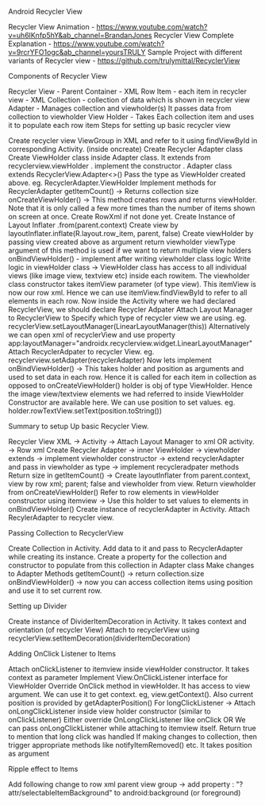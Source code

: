 Android Recycler View


Recycler View Animation - https://www.youtube.com/watch?v=uh6lKnfp5hY&ab_channel=BrandanJones
Recycler View Complete Explanation - https://www.youtube.com/watch?v=9rcrYFO1ogc&ab_channel=yoursTRULY
Sample Project with different variants of Recycler view - https://github.com/trulymittal/RecyclerView


Components of Recycler View

Recycler View - Parent Container - XML
Row Item - each item in recycler view - XML
Collection - collection of data which is shown in recycler view
Adapter - Manages collection and viewholder(s) It passes data from collection to viewholder
View Holder - Takes Each collection item and uses it to populate each row item
Steps for setting up basic recycler view

Create recycler view ViewGroup in XML and refer to it using findViewById in corresponding Activity. (inside oncreate)
Create Recycler Adapter class
Create ViewHolder class inside Adapter class. It extends from recyclerview.viewHolder . implement the constructor .
Adapter class extends RecyclerView.Adapter<>() Pass the type as ViewHolder created above. eg. RecyclerAdapter.ViewHolder
Implement methods for RecyclerAdapter
getItemCount() -> Returns collection size
onCreateViewHolder() -> This method creates rows and returns viewHolder. Note that it is only called a few more times than the number of items shown on screen at once.
Create RowXml if not done yet.
Create Instance of Layout Inflater .from(parent.context)
Create view by layoutInflater.inflate(R.layout.row_item, parent, false)
Create viewHolder by passing view created above as argument
return viewholder
viewType argument of this method is used if we want to return multiple view holders
onBindViewHolder() - implement after writing viewholder class logic
Write logic in viewHolder class -> ViewHolder class has access to all individual views (like image view, textview etc) inside each rowitem.
The viewholder class constructor takes itemView parameter (of type view). This itemView is now our row xml. Hence we can use itemView.findViewById to refer to all elements in each row.
Now inside the Activity where we had declared RecyclerView, we should declare Recycler Adpater
Attach Layout Manager to RecyclerView to Specify which type of recycler view we are using.
eg. recyclerView.setLayoutManager(LinearLayoutManager(this))
Alternatively we can open xml of recyclerView and use property app:layoutManager="androidx.recyclerview.widget.LinearLayoutManager"
Attach RecyclerAdpater to recycler View. eg. recyclerview.setAdapter(recyclerAdapter)
Now lets implement onBindViewHolder() -> This takes holder and position as arguments and used to set data in each row. Hence it is called for each item in collection as opposed to onCreateViewHolder()
holder is obj of type ViewHolder. Hence the image view/textview elements we had referred to inside ViewHolder Constructor are available here.
We can use position to set values. eg. holder.rowTextView.setText(position.toString())

Summary to setup Up basic Recycler View.

Recycler View XML -> Activity -> Attach Layout Manager to xml OR activity. -> Row xml
Create Recycler Adapter -> inner ViewHolder -> viewholder extends -> implement viewholder constructor -> extend recyclerAdapter and pass in viewholder as type -> implement recycleradpater methods
Return size in getItemCount() -> Create layoutInflater from parent.context, view by row xml; parent; false and viewholder from view. Return viewholder from onCreateViewHolder()
Refer to row elements in viewHolder constructor using itemview -> Use this holder to set values to elements in onBindViewHolder()
Create instance of recyclerAdapter in Activity. Attach RecylerAdapter to recycler view.


Passing Collection to RecyclerView


Create Collection in Activity. Add data to it and pass to RecyclerAdapter while creating its instance.
Create a property for the collection and constructor to populate from this collection in Adapter class
Make changes to Adapter Methods
getItemCount() -> return collection.size
onBindViewHolder() -> now you can access collection items using position and use it to set current row.

Setting up Divider


Create instance of DividerItemDecoration in Activity. It takes context and orientation (of recycler View)
Attach to recyclerView using recyclerView.setItemDecoration(dividerItemDecoration)


Adding OnClick Listener to Items


Attach onClickListener to itemview inside viewHolder constructor. It takes context as parameter
Implement View.OnClickListener interface for ViewHolder
Override OnClick method in viewHolder. It has access to view argument. We can use it to get context. eg, view.getContext(). Also current position is provided by getAdapterPosition()
For longClickListener -> Attach onLongClickListener inside view holder constructor (similar to onClickListener)
Either override OnLongClickListener like onClick OR
We can pass onLongClickListener while attaching to itemview itself. Return true to mention that long click was handled
If making changes to collection, then trigger appropriate methods like notifyItemRemoved() etc. It takes position as argument

Ripple effect to Items

Add following change to row xml parent view group -> add property : "?attr/selectableItemBackground" to android:background (or foreground)
